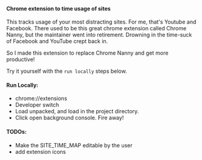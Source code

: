 #### Chrome extension to time usage of sites
This tracks usage of your most distracting sites. For me, that's Youtube and Facebook.
There used to be this great chrome extension called Chrome Nanny, but the maintainer
went into retirement. Drowning in the time-suck of Facebook and YouTube crept back in.

So I made this extension to replace Chrome Nanny and get more productive!

Try it yourself with the `run locally` steps below.

#### Run Locally:
* chrome://extensions
* Developer switch
* Load unpacked, and load in the project directory.
* Click open background console. Fire away!

#### TODOs:
 * Make the SITE_TIME_MAP editable by the user
 * add extension icons

